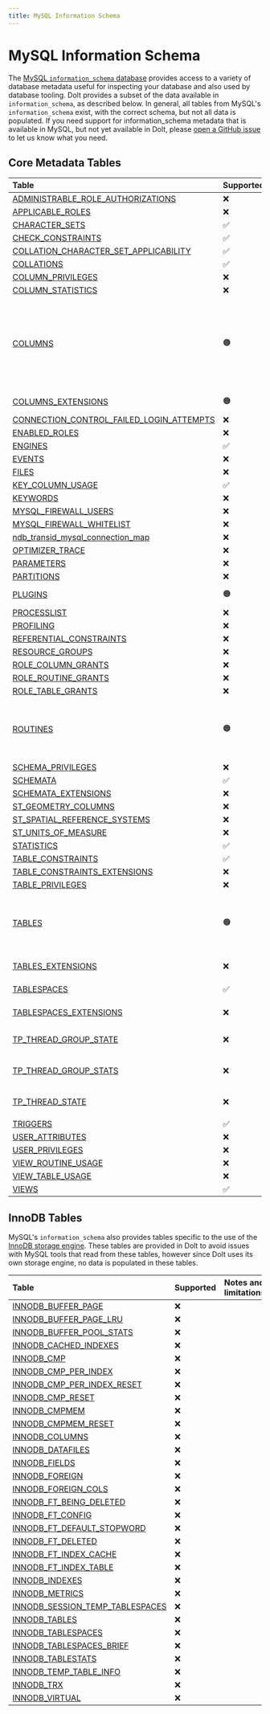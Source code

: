 ```yaml
---
title: MySQL Information Schema
---
```


# MySQL Information Schema 

The [MySQL `information_schema` database](https://dev.mysql.com/doc/refman/8.0/en/information-schema-introduction.html) provides access to a variety of database metadata useful for inspecting your database and also used by database tooling. Dolt provides a subset of the data available in `information_schema`, as described below. In general, all tables from MySQL's `information_schema` exist, with the correct schema, but not all data is populated. If you need support for information_schema metadata that is available in MySQL, but not yet available in Dolt, please [open a GitHub issue](https://github.com/dolthub/dolt/issues/new) to let us know what you need.

## Core Metadata Tables

| Table                                                                                                                                                      | Supported | Notes and limitations                                                                                                                                                                                                                 |
|:-----------------------------------------------------------------------------------------------------------------------------------------------------------|:---------|:--------------------------------------------------------------------------------------------------------------------------------------------------------------------------------------------------------------------------------------|
| [ADMINISTRABLE_ROLE_AUTHORIZATIONS](https://dev.mysql.com/doc/refman/8.0/en/information-schema-administrable-role-authorizations-table.html)               | ❌        |                                                                                                                                                                                                                                       |
| [APPLICABLE_ROLES](https://dev.mysql.com/doc/refman/8.0/en/information-schema-applicable-roles-table.html)                                                 | ❌        |                                                                                                                                                                                                                                       |
| [CHARACTER_SETS](https://dev.mysql.com/doc/refman/8.0/en/information-schema-character-sets-table.html)                                                     | ✅        |                                                                                                                                                                                                                                       |
| [CHECK_CONSTRAINTS](https://dev.mysql.com/doc/refman/8.0/en/information-schema-check-constraints-table.html)                                               | ✅        |                                                                                                                                                                                                                                       |
| [COLLATION_CHARACTER_SET_APPLICABILITY](https://dev.mysql.com/doc/refman/8.0/en/information-schema-collation-character-set-applicability-table.html)       | ✅        |                                                                                                                                                                                                                                       |
| [COLLATIONS](https://dev.mysql.com/doc/refman/8.0/en/information-schema-collations-table.html)                                                             | ✅        |                                                                                                                                                                                                                                       |
| [COLUMN_PRIVILEGES](https://dev.mysql.com/doc/refman/8.0/en/information-schema-column-privileges-table.html)                                               | ❌        |                                                                                                                                                                                                                                       |
| [COLUMN_STATISTICS](https://dev.mysql.com/doc/refman/8.0/en/information-schema-column-statistics-table.html)                                               | ❌        |                                                                                                                                                                                                                                       |
| [COLUMNS](https://dev.mysql.com/doc/refman/8.0/en/information-schema-columns-table.html)                                                                   | 🟠️      | Some column metadata not populated (e.g. `character_maximum_length`, `numeric_precision`, `numeric_scale`, `datetime_precision`, `privileges`). View columns are not included ([#3168](https://github.com/dolthub/dolt/issues/3168)). |
| [COLUMNS_EXTENSIONS](https://dev.mysql.com/doc/refman/8.0/en/information-schema-columns-extensions-table.html)                                             | 🟠       | Reserved in MySQL for future use                                                                                                                                                                                                      |
| [CONNECTION_CONTROL_FAILED_LOGIN_ATTEMPTS](https://dev.mysql.com/doc/refman/8.0/en/information-schema-connection-control-failed-login-attempts-table.html) | ❌        |                                                                                                                                                                                                                                       |
| [ENABLED_ROLES](https://dev.mysql.com/doc/refman/8.0/en/information-schema-enabled-roles-table.html)                                                       | ❌        |                                                                                                                                                                                                                                       |
| [ENGINES](https://dev.mysql.com/doc/refman/8.0/en/information-schema-engines-table.html)                                                                   | ✅        |                                                                                                                                                                                                                                       |
| [EVENTS](https://dev.mysql.com/doc/refman/8.0/en/information-schema-events-table.html)                                                                     | ❌        |                                                                                                                                                                                                                                       |
| [FILES](https://dev.mysql.com/doc/refman/8.0/en/information-schema-files-table.html)                                                                       | ❌        |                                                                                                                                                                                                                                       |
| [KEY_COLUMN_USAGE](https://dev.mysql.com/doc/refman/8.0/en/information-schema-key-column-usage-table.html)                                                 | ✅        |                                                                                                                                                                                                                                       |
| [KEYWORDS](https://dev.mysql.com/doc/refman/8.0/en/information-schema-keywords-table.html)                                                                 | ❌        |                                                                                                                                                                                                                                       |
| [MYSQL_FIREWALL_USERS](https://dev.mysql.com/doc/refman/8.0/en/information-schema-mysql-firewall-users-table.html)                                         | ❌        |                                                                                                                                                                                                                                       |
| [MYSQL_FIREWALL_WHITELIST](https://dev.mysql.com/doc/refman/8.0/en/information-schema-mysql-firewall-whitelist-table.html)                                 | ❌        |                                                                                                                                                                                                                                       |
| [ndb_transid_mysql_connection_map](https://dev.mysql.com/doc/refman/8.0/en/information-schema-ndb-transid-mysql-connection-map-table.html)                 | ❌        |                                                                                                                                                                                                                                       |
| [OPTIMIZER_TRACE](https://dev.mysql.com/doc/refman/8.0/en/information-schema-optimizer-trace-table.html)                                                   | ❌        |                                                                                                                                                                                                                                       |
| [PARAMETERS](https://dev.mysql.com/doc/refman/8.0/en/information-schema-parameters-table.html)                                                             | ❌        |                                                                                                                                                                                                                                       |
| [PARTITIONS](https://dev.mysql.com/doc/refman/8.0/en/information-schema-partitions-table.html)                                                             | ❌        |                                                                                                                                                                                                                                       |
| [PLUGINS](https://dev.mysql.com/doc/refman/8.0/en/information-schema-plugins-table.html)                                                                   | 🟠️      | Dolt does not support loading plugins                                                                                                                                                                                                 |
| [PROCESSLIST](https://dev.mysql.com/doc/refman/8.0/en/information-schema-processlist-table.html)                                                           | ❌        |                                                                                                                                                                                                                                       |
| [PROFILING](https://dev.mysql.com/doc/refman/8.0/en/information-schema-profiling-table.html)                                                               | ❌        |                                                                                                                                                                                                                                       |
| [REFERENTIAL_CONSTRAINTS](https://dev.mysql.com/doc/refman/8.0/en/information-schema-referential-constraints-table.html)                                   | ❌        |                                                                                                                                                                                                                                       |
| [RESOURCE_GROUPS](https://dev.mysql.com/doc/refman/8.0/en/information-schema-resource-groups-table.html)                                                   | ❌        |                                                                                                                                                                                                                                       |
| [ROLE_COLUMN_GRANTS](https://dev.mysql.com/doc/refman/8.0/en/information-schema-role-column-grants-table.html)                                             | ❌        |                                                                                                                                                                                                                                       |
| [ROLE_ROUTINE_GRANTS](https://dev.mysql.com/doc/refman/8.0/en/information-schema-role-routine-grants-table.html)                                           | ❌        |                                                                                                                                                                                                                                       |
| [ROLE_TABLE_GRANTS](https://dev.mysql.com/doc/refman/8.0/en/information-schema-role-table-grants-table.html)                                               | ❌        |                                                                                                                                                                                                                                       |
| [ROUTINES](https://dev.mysql.com/doc/refman/8.0/en/information-schema-routines-table.html)                                                                 | 🟠️      | All routines are listed; some metadata is not populated (e.g. `data_type`, `numeric_precision`, `numeric_scale`, `datetime_precision`)                                                                                                |
| [SCHEMA_PRIVILEGES](https://dev.mysql.com/doc/refman/8.0/en/information-schema-schema-privileges-table.html)                                               | ❌        |                                                                                                                                                                                                                                       |
| [SCHEMATA](https://dev.mysql.com/doc/refman/8.0/en/information-schema-schemata-table.html)                                                                 | ✅        |                                                                                                                                                                                                                                       |
| [SCHEMATA_EXTENSIONS](https://dev.mysql.com/doc/refman/8.0/en/information-schema-schemata-extensions-table.html)                                           | ❌        |                                                                                                                                                                                                                                       |
| [ST_GEOMETRY_COLUMNS](https://dev.mysql.com/doc/refman/8.0/en/information-schema-st-geometry-columns-table.html)                                           | ❌        |                                                                                                                                                                                                                                       |
| [ST_SPATIAL_REFERENCE_SYSTEMS](https://dev.mysql.com/doc/refman/8.0/en/information-schema-st-spatial-reference-systems-table.html)                         | ❌        |                                                                                                                                                                                                                                       |
| [ST_UNITS_OF_MEASURE](https://dev.mysql.com/doc/refman/8.0/en/information-schema-st-units-of-measure-table.html)                                           | ❌        |                                                                                                                                                                                                                                       |
| [STATISTICS](https://dev.mysql.com/doc/refman/8.0/en/information-schema-statistics-table.html)                                                             | ✅       |                                                                                                                                                                                                                                       |
| [TABLE_CONSTRAINTS](https://dev.mysql.com/doc/refman/8.0/en/information-schema-table-constraints-table.html)                                               | ✅        |                                                                                                                                                                                                                                       |
| [TABLE_CONSTRAINTS_EXTENSIONS](https://dev.mysql.com/doc/refman/8.0/en/information-schema-table-constraints-extensions-table.html)                         | ❌        |                                                                                                                                                                                                                                       |
| [TABLE_PRIVILEGES](https://dev.mysql.com/doc/refman/8.0/en/information-schema-table-privileges-table.html)                                                 | ❌        |                                                                                                                                                                                                                                       |
| [TABLES](https://dev.mysql.com/doc/refman/8.0/en/information-schema-tables-table.html)                                                                     | 🟠️      | All tables are listed; some metadata is not populated (e.g. `table_rows`, `avg_row_length`, `data_length`, `index_length`)                                                                                                            |                                                                                                                                                                                                                                      |
| [TABLES_EXTENSIONS](https://dev.mysql.com/doc/refman/8.0/en/information-schema-tables-extensions-table.html)                                               | ❌        | Reserved in MySQL for future use                                                                                                                                                                                                      |
| [TABLESPACES](https://dev.mysql.com/doc/refman/8.0/en/information-schema-tablespaces-table.html)                                                           | ✅        | Unused and deprecated in MySQL                                                                                                                                                                                                        |
| [TABLESPACES_EXTENSIONS](https://dev.mysql.com/doc/refman/8.0/en/information-schema-tablespaces-extensions-table.html)                                     | ❌        | Reserved in MySQL for future use                                                                                                                                                                                                      |
| [TP_THREAD_GROUP_STATE](https://dev.mysql.com/doc/refman/8.0/en/information-schema-tp-thread-group-state-table.html)                                       | ❌        | Deprecated in MySQL; moved to `performance_schema`                                                                                                                                                                                    |
| [TP_THREAD_GROUP_STATS](https://dev.mysql.com/doc/refman/8.0/en/information-schema-tp-thread-group-stats-table.html)                                       | ❌        | Deprecated in MySQL; moved to `performance_schema`                                                                                                                                                                                    |
| [TP_THREAD_STATE](https://dev.mysql.com/doc/refman/8.0/en/information-schema-tp-thread-state-table.html)                                                   | ❌        | Deprecated in MySQL; moved to `performance_schema`                                                                                                                                                                                    |
| [TRIGGERS](https://dev.mysql.com/doc/refman/8.0/en/information-schema-triggers-table.html)                                                                 | ✅       |                                                                                                                                                                                                                                       |
| [USER_ATTRIBUTES](https://dev.mysql.com/doc/refman/8.0/en/information-schema-user-attributes-table.html)                                                   | ❌        |                                                                                                                                                                                                                                       |
| [USER_PRIVILEGES](https://dev.mysql.com/doc/refman/8.0/en/information-schema-user-privileges-table.html)                                                   | ❌        |                                                                                                                                                                                                                                       |
| [VIEW_ROUTINE_USAGE](https://dev.mysql.com/doc/refman/8.0/en/information-schema-view-routine-usage-table.html)                                             | ❌        |                                                                                                                                                                                                                                       |
| [VIEW_TABLE_USAGE](https://dev.mysql.com/doc/refman/8.0/en/information-schema-view-table-usage-table.html)                                                 | ❌        |                                                                                                                                                                                                                                       |
| [VIEWS](https://dev.mysql.com/doc/refman/8.0/en/information-schema-views-table.html)                                                                       | ✅        |                                                                                                                                                                                                                                       |


## InnoDB Tables

MySQL's `information_schema` also provides tables specific to the use of the [InnoDB storage engine](https://dev.mysql.com/doc/refman/5.6/en/innodb-introduction.html). These 
tables are provided in Dolt to avoid issues with MySQL tools that read from these tables, however since Dolt uses its own storage engine, no data is
populated in these tables. 

| Table                                                                                                                                                      | Supported | Notes and limitations                              |
|:-----------------------------------------------------------------------------------------------------------------------------------------------------------|:----------|:---------------------------------------------------|
| [INNODB_BUFFER_PAGE](https://dev.mysql.com/doc/refman/8.0/en/information-schema-innodb-buffer-page-table.html)                                             | ❌         |                                                    |
| [INNODB_BUFFER_PAGE_LRU](https://dev.mysql.com/doc/refman/8.0/en/information-schema-innodb-buffer-page-lru-table.html)                                     | ❌         |                                                    |
| [INNODB_BUFFER_POOL_STATS](https://dev.mysql.com/doc/refman/8.0/en/information-schema-innodb-buffer-pool-stats-table.html)                                 | ❌         |                                                    |
| [INNODB_CACHED_INDEXES](https://dev.mysql.com/doc/refman/8.0/en/information-schema-innodb-cached-indexes-table.html)                                       | ❌         |                                                    |
| [INNODB_CMP](https://dev.mysql.com/doc/refman/8.0/en/information-schema-innodb-cmp-table.html)                                                             | ❌         |                                                    |
| [INNODB_CMP_PER_INDEX](https://dev.mysql.com/doc/refman/8.0/en/information-schema-innodb-cmp-per-index-table.html)                                         | ❌         |                                                    |
| [INNODB_CMP_PER_INDEX_RESET](https://dev.mysql.com/doc/refman/8.0/en/information-schema-innodb-cmp-per-index-table.html)                                   | ❌         |                                                    |
| [INNODB_CMP_RESET](https://dev.mysql.com/doc/refman/8.0/en/information-schema-innodb-cmp-table.html)                                                       | ❌         |                                                    |
| [INNODB_CMPMEM](https://dev.mysql.com/doc/refman/8.0/en/information-schema-innodb-cmpmem-table.html)                                                       | ❌         |                                                    |
| [INNODB_CMPMEM_RESET](https://dev.mysql.com/doc/refman/8.0/en/information-schema-innodb-cmpmem-table.html)                                                 | ❌         |                                                    |
| [INNODB_COLUMNS](https://dev.mysql.com/doc/refman/8.0/en/information-schema-innodb-columns-table.html)                                                     | ❌         |                                                    |
| [INNODB_DATAFILES](https://dev.mysql.com/doc/refman/8.0/en/information-schema-innodb-datafiles-table.html)                                                 | ❌         |                                                    |
| [INNODB_FIELDS](https://dev.mysql.com/doc/refman/8.0/en/information-schema-innodb-fields-table.html)                                                       | ❌         |                                                    |
| [INNODB_FOREIGN](https://dev.mysql.com/doc/refman/8.0/en/information-schema-innodb-foreign-table.html)                                                     | ❌         |                                                    |
| [INNODB_FOREIGN_COLS](https://dev.mysql.com/doc/refman/8.0/en/information-schema-innodb-foreign-cols-table.html)                                           | ❌         |                                                    |
| [INNODB_FT_BEING_DELETED](https://dev.mysql.com/doc/refman/8.0/en/information-schema-innodb-ft-being-deleted-table.html)                                   | ❌         |                                                    |
| [INNODB_FT_CONFIG](https://dev.mysql.com/doc/refman/8.0/en/information-schema-innodb-ft-config-table.html)                                                 | ❌         |                                                    |
| [INNODB_FT_DEFAULT_STOPWORD](https://dev.mysql.com/doc/refman/8.0/en/information-schema-innodb-ft-default-stopword-table.html)                             | ❌         |                                                    |
| [INNODB_FT_DELETED](https://dev.mysql.com/doc/refman/8.0/en/information-schema-innodb-ft-deleted-table.html)                                               | ❌         |                                                    |
| [INNODB_FT_INDEX_CACHE](https://dev.mysql.com/doc/refman/8.0/en/information-schema-innodb-ft-index-cache-table.html)                                       | ❌         |                                                    |
| [INNODB_FT_INDEX_TABLE](https://dev.mysql.com/doc/refman/8.0/en/information-schema-innodb-ft-index-table-table.html)                                       | ❌         |                                                    |
| [INNODB_INDEXES](https://dev.mysql.com/doc/refman/8.0/en/information-schema-innodb-indexes-table.html)                                                     | ❌         |                                                    |
| [INNODB_METRICS](https://dev.mysql.com/doc/refman/8.0/en/information-schema-innodb-metrics-table.html)                                                     | ❌         |                                                    |
| [INNODB_SESSION_TEMP_TABLESPACES](https://dev.mysql.com/doc/refman/8.0/en/information-schema-innodb-session-temp-tablespaces-table.html)                   | ❌         |                                                    |
| [INNODB_TABLES](https://dev.mysql.com/doc/refman/8.0/en/information-schema-innodb-tables-table.html)                                                       | ❌         |                                                    |
| [INNODB_TABLESPACES](https://dev.mysql.com/doc/refman/8.0/en/information-schema-innodb-tablespaces-table.html)                                             | ❌         |                                                    |
| [INNODB_TABLESPACES_BRIEF](https://dev.mysql.com/doc/refman/8.0/en/information-schema-innodb-tablespaces-brief-table.html)                                 | ❌         |                                                    |
| [INNODB_TABLESTATS](https://dev.mysql.com/doc/refman/8.0/en/information-schema-innodb-tablestats-table.html)                                               | ❌         |                                                    |
| [INNODB_TEMP_TABLE_INFO](https://dev.mysql.com/doc/refman/8.0/en/information-schema-innodb-temp-table-info-table.html)                                     | ❌         |                                                    |
| [INNODB_TRX](https://dev.mysql.com/doc/refman/8.0/en/information-schema-innodb-trx-table.html)                                                             | ❌         |                                                    |
| [INNODB_VIRTUAL](https://dev.mysql.com/doc/refman/8.0/en/information-schema-innodb-virtual-table.html)                                                     | ❌         |                                                    |

